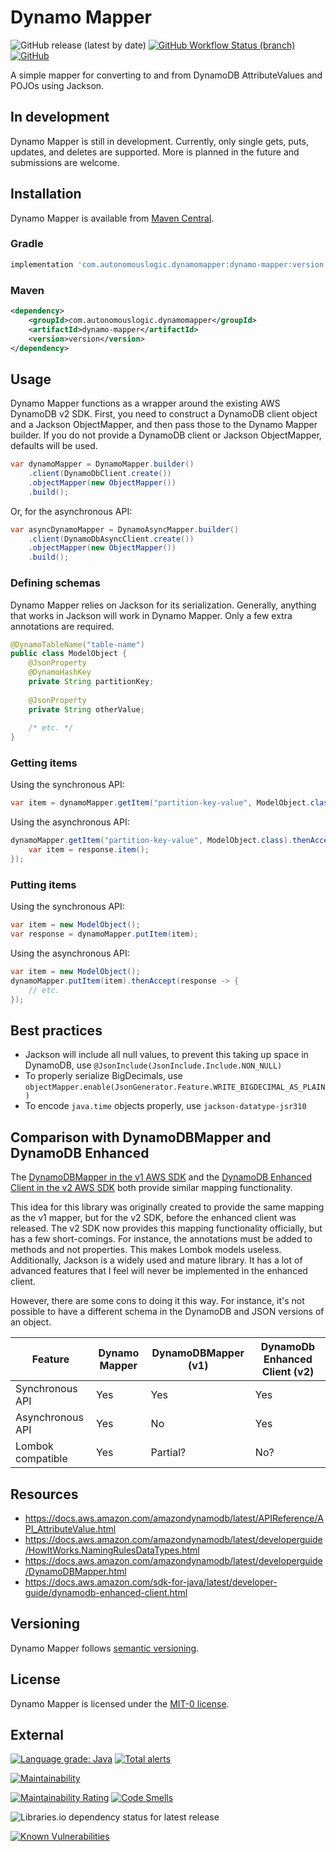 # Dynamo Mapper

![GitHub release (latest by date)](https://img.shields.io/github/v/release/autonomouslogic/dynamo-mapper)
[![GitHub Workflow Status (branch)](https://img.shields.io/github/workflow/status/autonomouslogic/dynamo-mapper/Test/main)](https://github.com/autonomouslogic/dynamo-mapper/actions)
[![GitHub](https://img.shields.io/github/license/autonomouslogic/dynamo-mapper)](https://spdx.org/licenses/MIT-0.html)

A simple mapper for converting to and from DynamoDB AttributeValues and POJOs using Jackson.

## In development
Dynamo Mapper is still in development.
Currently, only single gets, puts, updates, and deletes are supported.
More is planned in the future and submissions are welcome.

## Installation
Dynamo Mapper is available from [Maven Central](https://search.maven.org/search?q=g:com.autonomouslogic.dynamomapper%20AND%20a:dynamo-mapper).

### Gradle

```groovy
implementation 'com.autonomouslogic.dynamomapper:dynamo-mapper:version'
```

### Maven

```xml
<dependency>
    <groupId>com.autonomouslogic.dynamomapper</groupId>
    <artifactId>dynamo-mapper</artifactId>
    <version>version</version>
</dependency>
```

## Usage
Dynamo Mapper functions as a wrapper around the existing AWS DynamoDB v2 SDK.
First, you need to construct a DynamoDB client object and a Jackson ObjectMapper, and then pass those to the
Dynamo Mapper builder.
If you do not provide a DynamoDB client or Jackson ObjectMapper, defaults will be used.

```java
var dynamoMapper = DynamoMapper.builder()
    .client(DynamoDbClient.create())
    .objectMapper(new ObjectMapper())
    .build();
```

Or, for the asynchronous API:
```java
var asyncDynamoMapper = DynamoAsyncMapper.builder()
    .client(DynamoDbAsyncClient.create())
    .objectMapper(new ObjectMapper())
    .build();
```

### Defining schemas
Dynamo Mapper relies on Jackson for its serialization.
Generally, anything that works in Jackson will work in Dynamo Mapper.
Only a few extra annotations are required.

```java
@DynamoTableName("table-name")
public class ModelObject {
	@JsonProperty
	@DynamoHashKey
	private String partitionKey;
	
	@JsonProperty
	private String otherValue;
	
	/* etc. */
}
```

### Getting items
Using the synchronous API:
```java
var item = dynamoMapper.getItem("partition-key-value", ModelObject.class).item();
```

Using the asynchronous API:
```java
dynamoMapper.getItem("partition-key-value", ModelObject.class).thenAccept(response -> {
	var item = response.item();
});
```

### Putting items
Using the synchronous API:
```java
var item = new ModelObject();
var response = dynamoMapper.putItem(item);
```

Using the asynchronous API:
```java
var item = new ModelObject();
dynamoMapper.putItem(item).thenAccept(response -> {
	// etc.
});
```

## Best practices
* Jackson will include all null values, to prevent this taking up space in DynamoDB, use `@JsonInclude(JsonInclude.Include.NON_NULL)`
* To properly serialize BigDecimals, use `objectMapper.enable(JsonGenerator.Feature.WRITE_BIGDECIMAL_AS_PLAIN)`
* To encode `java.time` objects properly, use `jackson-datatype-jsr310`

## Comparison with DynamoDBMapper and DynamoDB Enhanced
The [DynamoDBMapper in the v1 AWS SDK](https://docs.aws.amazon.com/amazondynamodb/latest/developerguide/DynamoDBMapper.html)
and the [DynamoDB Enhanced Client in the v2 AWS SDK](https://docs.aws.amazon.com/sdk-for-java/latest/developer-guide/dynamodb-enhanced-client.html)
both provide similar mapping functionality.

This idea for this library was originally created to provide the same mapping as the v1 mapper, but for the v2 SDK,
before the enhanced client was released.
The v2 SDK now provides this mapping functionality officially, but has a few short-comings.
For instance, the annotations must be added to methods and not properties.
This makes Lombok models useless.
Additionally, Jackson is a widely used and mature library.
It has a lot of advanced features that I feel will never be implemented in the enhanced client.

However, there are some cons to doing it this way.
For instance, it's not possible to have a different schema in the DynamoDB and JSON versions of an object.

| Feature           | Dynamo Mapper | DynamoDBMapper (v1) | DynamoDb Enhanced Client (v2) |
|-------------------|---------------|---------------------|-------------------------------|
| Synchronous API   | Yes           | Yes                 | Yes                           |
| Asynchronous API  | Yes           | No                  | Yes                           |
| Lombok compatible | Yes           | Partial?            | No?                           |

## Resources
* https://docs.aws.amazon.com/amazondynamodb/latest/APIReference/API_AttributeValue.html
* https://docs.aws.amazon.com/amazondynamodb/latest/developerguide/HowItWorks.NamingRulesDataTypes.html
* https://docs.aws.amazon.com/amazondynamodb/latest/developerguide/DynamoDBMapper.html
* https://docs.aws.amazon.com/sdk-for-java/latest/developer-guide/dynamodb-enhanced-client.html

## Versioning
Dynamo Mapper follows [semantic versioning](https://semver.org/).

## License
Dynamo Mapper is licensed under the [MIT-0 license](https://spdx.org/licenses/MIT-0.html).

## External
[![Language grade: Java](https://img.shields.io/lgtm/grade/java/g/autonomouslogic/dynamo-mapper.svg?logo=lgtm&logoWidth=18)](https://lgtm.com/projects/g/autonomouslogic/dynamo-mapper/context:java)
[![Total alerts](https://img.shields.io/lgtm/alerts/g/autonomouslogic/dynamo-mapper.svg?logo=lgtm&logoWidth=18)](https://lgtm.com/projects/g/autonomouslogic/dynamo-mapper/alerts/)

[![Maintainability](https://api.codeclimate.com/v1/badges/04243b52f38c8cecf66c/maintainability)](https://codeclimate.com/github/autonomouslogic/dynamo-mapper/maintainability)

[![Maintainability Rating](https://sonarcloud.io/api/project_badges/measure?project=autonomouslogic_dynamo-mapper&metric=sqale_rating)](https://sonarcloud.io/summary/new_code?id=autonomouslogic_dynamo-mapper)
[![Code Smells](https://sonarcloud.io/api/project_badges/measure?project=autonomouslogic_dynamo-mapper&metric=code_smells)](https://sonarcloud.io/summary/new_code?id=autonomouslogic_dynamo-mapper)

![Libraries.io dependency status for latest release](https://img.shields.io/librariesio/release/maven/com.autonomouslogic.dynamomapper:dynamo-mapper)

[![Known Vulnerabilities](https://snyk.io/test/github/autonomouslogic/dynamo-mapper/badge.svg)](https://snyk.io/test/github/autonomouslogic/dynamo-mapper)
